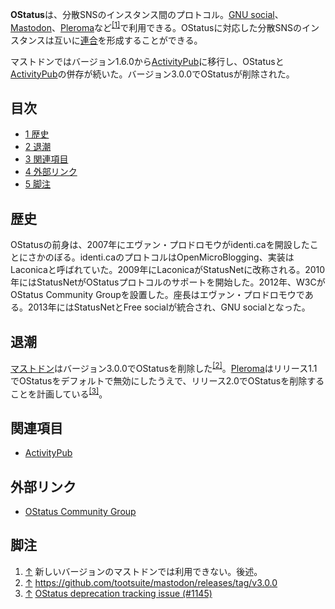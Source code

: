<div>

**OStatus**は、分散SNSのインスタンス間のプロトコル。[GNU social](/GNU_social "GNU social")、[Mastodon](/%E3%83%9E%E3%82%B9%E3%83%88%E3%83%89%E3%83%B3 "マストドン")、[Pleroma](/Pleroma "Pleroma")など<sup>[\[1\]](#cite_note-1)</sup>で利用できる。OStatusに対応した分散SNSのインスタンスは互いに[連合](/%E9%80%A3%E5%90%88 "連合")を形成することができる。

マストドンではバージョン1.6.0から[ActivityPub](/ActivityPub "ActivityPub")に移行し、OStatusと[ActivityPub](/ActivityPub "ActivityPub")の併存が続いた。バージョン3.0.0でOStatusが削除された。

<div>

<div lang="ja" dir="ltr">

## 目次

</div>

-   [1 歴史](#.E6.AD.B4.E5.8F.B2)
-   [2 退潮](#.E9.80.80.E6.BD.AE)
-   [3 関連項目](#.E9.96.A2.E9.80.A3.E9.A0.85.E7.9B.AE)
-   [4 外部リンク](#.E5.A4.96.E9.83.A8.E3.83.AA.E3.83.B3.E3.82.AF)
-   [5 脚注](#.E8.84.9A.E6.B3.A8)

</div>

## 歴史

OStatusの前身は、2007年にエヴァン・プロドロモウがidenti.caを開設したことにさかのぼる。identi.caのプロトコルはOpenMicroBlogging、実装はLaconicaと呼ばれていた。2009年にLaconicaがStatusNetに改称される。2010年にはStatusNetがOStatusプロトコルのサポートを開始した。2012年、W3CがOStatus Community Groupを設置した。座長はエヴァン・プロドロモウである。2013年にはStatusNetとFree socialが統合され、GNU socialとなった。

## 退潮

[マストドン](/Mastodon "Mastodon")はバージョン3.0.0でOStatusを削除した<sup>[\[2\]](#cite_note-2)</sup>。[Pleroma](/Pleroma "Pleroma")はリリース1.1でOStatusをデフォルトで無効にしたうえで、リリース2.0でOStatusを削除することを計画している<sup>[\[3\]](#cite_note-3)</sup>。

## 関連項目

-   [ActivityPub](/ActivityPub "ActivityPub")

## 外部リンク

-   <a href="https://www.w3.org/community/ostatus/" rel="nofollow">OStatus Community Group</a>

## 脚注

<div>

1.  [↑](#cite_ref-1) 新しいバージョンのマストドンでは利用できない。後述。
2.  [↑](#cite_ref-2) <a href="https://github.com/tootsuite/mastodon/releases/tag/v3.0.0" rel="nofollow">https://github.com/tootsuite/mastodon/releases/tag/v3.0.0</a>
3.  [↑](#cite_ref-3) <a href="https://git.pleroma.social/pleroma/pleroma/issues/1145" rel="nofollow">OStatus deprecation tracking issue (#1145)</a>

</div>

</div>

